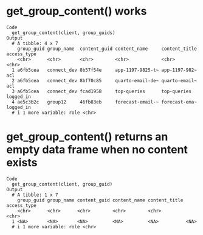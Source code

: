 # get_group_content() works

    Code
      get_group_content(client, group_guids)
    Output
      # A tibble: 4 x 7
        group_guid group_name  content_guid content_name     content_title access_type
        <chr>      <chr>       <chr>        <chr>            <chr>         <chr>      
      1 a6fb5cea   connect_dev 8b57f54e     app-1197-9825-t~ app-1197-982~ acl        
      2 a6fb5cea   connect_dev 8bf70c85     quarto-email-de~ quarto-email~ acl        
      3 a6fb5cea   connect_dev fcad1958     top-queries      top-queries   logged_in  
      4 ae5c3b2c   group12     46fb83eb     forecast-email-~ forecast-ema~ logged_in  
      # i 1 more variable: role <chr>

# get_group_content() returns an empty data frame when no content exists

    Code
      get_group_content(client, group_guid)
    Output
      # A tibble: 1 x 7
        group_guid group_name content_guid content_name content_title access_type
        <chr>      <chr>      <chr>        <chr>        <chr>         <chr>      
      1 <NA>       <NA>       <NA>         <NA>         <NA>          <NA>       
      # i 1 more variable: role <chr>

